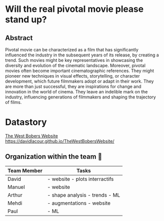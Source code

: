 # Will the real pivotal movie please stand up?

## Abstract
Pivotal movie can be characterized as a film that has significantly influenced the industry in the subsequent years of its release, by creating a trend. Such movies might be key representatives in showcasing the diversity and evolution of the cinematic landscape. Moreover, pivotal movies often become important cinematographic references. They might pioneer new techniques in visual effects, storytelling, or character development, which future filmmakers adopt or adapt in their work. They are more than just successful, they are inspirations for change and innovation in the world of cinema. They leave an indelible mark on the industry, influencing generations of filmmakers and shaping the trajectory of films.

# Datastory

[The West Bobers Website](https://davidlacour.github.io/TheWestBobersWebsite/)
https://davidlacour.github.io/TheWestBobersWebsite/


## Organization within the team 👥
| Team Member | Tasks |
|-------------|-------|
| David       | - website - plots interractifs  |
| Manuel      | - website |
| Arthur      | - shape analysis - trends - ML|
| Mehdi       | - augmentations -  website |
| Paul        | - ML |

